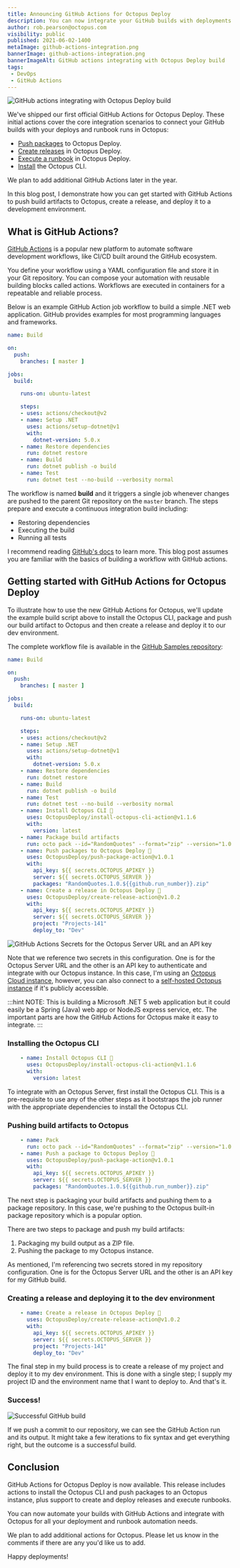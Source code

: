 ```yaml
---
title: Announcing GitHub Actions for Octopus Deploy
description: You can now integrate your GitHub builds with deployments in Octopus Deploy thanks to our GitHub Actions.
author: rob.pearson@octopus.com
visibility: public
published: 2021-06-02-1400
metaImage: github-actions-integration.png
bannerImage: github-actions-integration.png
bannerImageAlt: GitHub actions integrating with Octopus Deploy build
tags:
 - DevOps
 - GitHub Actions
---
```


![GitHub actions integrating with Octopus Deploy build](github-actions-integration.png)

We've shipped our first official GitHub Actions for Octopus Deploy. These initial actions cover the core integration scenarios to connect your GitHub builds with your deploys and runbook runs in Octopus: 

- [Push packages](https://github.com/marketplace/actions/push-package-to-octopus-deploy) to Octopus Deploy. 
- [Create releases](https://github.com/marketplace/actions/create-release-in-octopus-deploy) in Octopus Deploy.
- [Execute a runbook](https://github.com/marketplace/actions/run-runbook-in-octopus-deploy) in Octopus Deploy.
- [Install](https://github.com/marketplace/actions/install-octopus-cli) the Octopus CLI.

We plan to add additional GitHub Actions later in the year. 

In this blog post, I demonstrate how you can get started with GitHub Actions to push build artifacts to Octopus, create a release, and deploy it to a development environment.

## What is GitHub Actions? 

[GitHub Actions](https://docs.github.com/en/actions) is a popular new platform to automate software development workflows, like CI/CD built around the GitHub ecosystem. 

You define your workflow using a YAML configuration file and store it in your Git repository. You can compose your automation with reusable building blocks called actions. Workflows are executed in containers for a repeatable and reliable process.

Below is an example GitHub Action job workflow to build a simple .NET web application. GitHub provides examples for most programming languages and frameworks.

```yaml
name: Build

on:
  push:
    branches: [ master ]

jobs:
  build:

    runs-on: ubuntu-latest

    steps:
    - uses: actions/checkout@v2
    - name: Setup .NET
      uses: actions/setup-dotnet@v1
      with:
        dotnet-version: 5.0.x
    - name: Restore dependencies
      run: dotnet restore
    - name: Build
      run: dotnet publish -o build 
    - name: Test
      run: dotnet test --no-build --verbosity normal
```

The workflow is named **build** and it triggers a single job whenever changes are pushed to the parent Git repository on the `master` branch. The steps prepare and execute a continuous integration build including:

- Restoring dependencies
- Executing the build
- Running all tests

I recommend reading [GitHub's docs](https://docs.github.com/en/actions/learn-github-actions) to learn more. This blog post assumes you are familiar with the basics of building a workflow with GitHub actions.

## Getting started with GitHub Actions for Octopus Deploy

To illustrate how to use the new GitHub Actions for Octopus, we'll update the example build script above to install the Octopus CLI, package and push our build artifact to Octopus and then create a release and deploy it to our dev environment.

The complete workflow file is available in the [GitHub Samples repository](https://github.com/OctopusSamples/RandomQuotes/actions/workflows/dotnet.yml):

```yaml
name: Build

on:
  push:
    branches: [ master ]

jobs:
  build:

    runs-on: ubuntu-latest

    steps:
    - uses: actions/checkout@v2
    - name: Setup .NET
      uses: actions/setup-dotnet@v1
      with:
        dotnet-version: 5.0.x
    - name: Restore dependencies
      run: dotnet restore
    - name: Build
      run: dotnet publish -o build 
    - name: Test
      run: dotnet test --no-build --verbosity normal
    - name: Install Octopus CLI 🐙
      uses: OctopusDeploy/install-octopus-cli-action@v1.1.6
      with:
        version: latest
    - name: Package build artifacts
      run: octo pack --id="RandomQuotes" --format="zip" --version="1.0.${{github.run_number}}" --basePath="/home/runner/work/RandomQuotes/RandomQuotes/build/"
    - name: Push packages to Octopus Deploy 🐙
      uses: OctopusDeploy/push-package-action@v1.0.1
      with:
        api_key: ${{ secrets.OCTOPUS_APIKEY }}
        server: ${{ secrets.OCTOPUS_SERVER }}
        packages: "RandomQuotes.1.0.${{github.run_number}}.zip"
    - name: Create a release in Octopus Deploy 🐙
      uses: OctopusDeploy/create-release-action@v1.0.2
      with:
        api_key: ${{ secrets.OCTOPUS_APIKEY }}
        server: ${{ secrets.OCTOPUS_SERVER }}
        project: "Projects-141"
        deploy_to: "Dev"

```

![GitHub Actions Secrets for the Octopus Server URL and an API key](github-action-secrets.png)

Note that we reference two secrets in this configuration. One is for the Octopus Server URL and the other is an API key to authenticate and integrate with our Octopus instance. In this case, I'm using an [Octopus Cloud instance](https://octopus.com/docs/octopus-cloud), however, you can also connect to a [self-hosted Octopus instance](https://octopus.com/docs/getting-started#self-hosted-octopus) if it's publicly accessible.


:::hint
NOTE: This is building a Microsoft .NET 5 web application but it could easily be a Spring (Java) web app or NodeJS express service, etc. The important parts are how the GitHub Actions for Octopus make it easy to integrate.
:::

### Installing the Octopus CLI

```yaml
    - name: Install Octopus CLI 🐙
      uses: OctopusDeploy/install-octopus-cli-action@v1.1.6
      with:
        version: latest
```

To integrate with an Octopus Server, first install the Octopus CLI. This is a pre-requisite to use any of the other steps as it bootstraps the job runner with the appropriate dependencies to install the Octopus CLI.

### Pushing build artifacts to Octopus

```yaml
    - name: Pack
      run: octo pack --id="RandomQuotes" --format="zip" --version="1.0.${{github.run_number}}" --basePath="/home/runner/work/RandomQuotes/RandomQuotes/build/" --verbose
    - name: Push a package to Octopus Deploy 🐙
      uses: OctopusDeploy/push-package-action@v1.0.1
      with:
        api_key: ${{ secrets.OCTOPUS_APIKEY }}
        server: ${{ secrets.OCTOPUS_SERVER }}
        packages: "RandomQuotes.1.0.${{github.run_number}}.zip"
```

The next step is packaging your build artifacts and pushing them to a package repository. In this case, we're pushing to the Octopus built-in package repository which is a popular option. 

There are two steps to package and push my build artifacts:

1. Packaging my build output as a ZIP file.
1. Pushing the package to my Octopus instance. 

As mentioned, I'm referencing two secrets stored in my repository configuration. One is for the Octopus Server URL and the other is an API key for my GitHub build. 

### Creating a release and deploying it to the dev environment

```yaml
    - name: Create a release in Octopus Deploy 🐙
      uses: OctopusDeploy/create-release-action@v1.0.2
      with:
        api_key: ${{ secrets.OCTOPUS_APIKEY }}
        server: ${{ secrets.OCTOPUS_SERVER }}
        project: "Projects-141"
        deploy_to: "Dev"
```

The final step in my build process is to create a release of my project and deploy it to my dev environment. This is done with a single step; I supply my project ID and the environment name that I want to deploy to. And that's it.

### Success!

![Successful GitHub build](github-build.png)

If we push a commit to our repository, we can see the GitHub Action run and its output. It might take a few iterations to fix syntax and get everything right, but the outcome is a successful build. 

## Conclusion

GitHub Actions for Octopus Deploy is now available. This release includes actions to install the Octopus CLI and push packages to an Octopus instance, plus support to create and deploy releases and execute runbooks. 

You can now automate your builds with GitHub Actions and integrate with Octopus for all your deployment and runbook automation needs.

We plan to add additional actions for Octopus. Please let us know in the comments if there are any you'd like us to add. 

Happy deployments!
